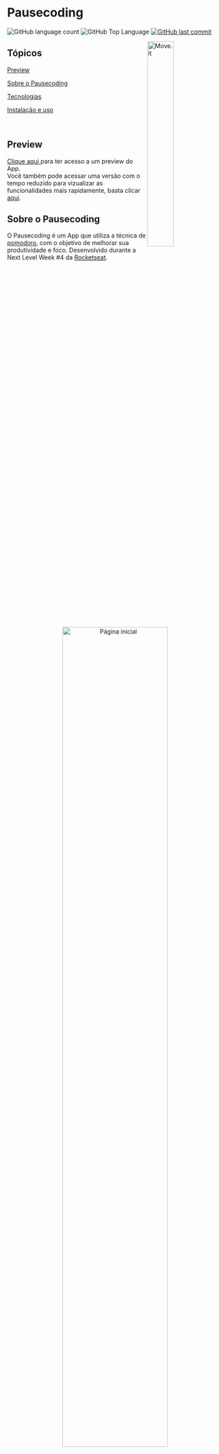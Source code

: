 # Pausecoding

<p>
  
  <img alt="GitHub language count" src="https://img.shields.io/github/languages/count/leandrolid/pausecoding?color=6E40C9&style=flat-square">
  <img alt="GitHub Top Language" src="https://img.shields.io/github/languages/top/leandrolid/pausecoding?color=6E40C9&style=flat-square">
  <a href="https://github.com/leandrolid/pausecoding/commits/master">
    <img alt="GitHub last commit" src="https://img.shields.io/github/last-commit/leandrolid/pausecoding?color=6E40C9&style=flat-square">
  </a>
</p>

<img align="right" src="https://user-images.githubusercontent.com/61424755/114238781-8bb68380-995b-11eb-9911-c87adc27db28.jpg" width="35%" alt="Move.it">

## Tópicos 

[Preview](#preview)

[Sobre o Pausecoding](#sobre-o-pausecoding)

[Tecnologias](#tecnologias)

[Instalação e uso](#instalação-e-uso)

<br>

## Preview

<a alt="pausecoding" href="https://pausecoding.vercel.app" >Clique aqui </a> para ter acesso a um  preview do App. <br>
Você também pode acessar uma versão com o tempo reduzido para vizualizar as funcionalidades mais rapidamente, basta clicar <a alt="pausecoding 6 segundos" href="https://pausecoding-8z7rh7qy7-leandrolid.vercel.app/" >aqui</a>.

## Sobre o Pausecoding

O Pausecoding é um App que utiliza a técnica de [pomodoro](https://pt.wikipedia.org/wiki/T%C3%A9cnica_pomodoro), com o objetivo de melhorar sua produtividade e foco. Desenvolvido durante a Next Level Week #4 da [Rocketseat](https://rocketseat.com.br/).

<br>

<p align="center">
  <img src="https://user-images.githubusercontent.com/61424755/114240200-88bc9280-995d-11eb-91d7-5a4e75558ed1.PNG" alt="Página inicial" width="70%" />
  <img src="https://user-images.githubusercontent.com/61424755/114240217-8d814680-995d-11eb-92b9-8d10486064cb.PNG" alt="Desafios" width="70%" />
</p>

## Tecnologias

Tecnologias e ferramentas utilizadas no desenvolvimento do projeto:

- [React](https://reactjs.org/)
- [Next.js](https://nextjs.org/)
- [TypeScript](https://www.typescriptlang.org/)
- [JavaScript Cookie](https://github.com/js-cookie/js-cookie)
- [Styled Components](https://styled-components.com/)
- [React Icons](https://react-icons.github.io/react-icons/)
- [VS Code](https://code.visualstudio.com/) com [ESLint](https://eslint.org/), [Prettier](https://prettier.io/) e [EditorConfig](https://editorconfig.org/)

<br>

## Instalação e uso

```bash
# Abra um terminal e copie este repositório com o comando
git clone https://github.com/leandrolid/pausecoding.git
# ou use a opção de download.

# Entre na pasta web com 
cd pausecoding

# Instale as dependências
yarn install

# Rode o aplicação
yarn dev

# Acesse http://localhost:3000 no seu navagador.
```

<br>

Esse projeto está sob a licença MIT. Veja o arquivo [LICENSE](/LICENSE) para mais detalhes.

---

Feito com :purple_heart: by [Leandro Liduvino](https://github.com/leandrolid)


